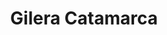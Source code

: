 ---
title: "Gilera Catamarca"
url: /san-fernando-del-valle-de-catamarca/gilera-catamarca/
shop: motocicleta
---